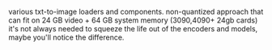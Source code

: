 various txt-to-image loaders and components.
non-quantized approach that can fit on 24 GB video + 64 GB system memory (3090,4090+ 24gb cards)
it's not always needed to squeeze the life out of the encoders and models, maybe you'll notice the difference.
